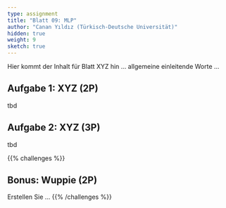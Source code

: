 ```yaml
---
type: assignment
title: "Blatt 09: MLP"
author: "Canan Yıldız (Türkisch-Deutsche Universität)"
hidden: true
weight: 9
sketch: true
---
```



Hier kommt der Inhalt für Blatt XYZ hin ... allgemeine einleitende Worte ...

## Aufgabe 1: XYZ (2P)

tbd

## Aufgabe 2: XYZ (3P)

tbd



{{% challenges %}}
## Bonus: Wuppie (2P)
Erstellen Sie ...
{{% /challenges %}}
